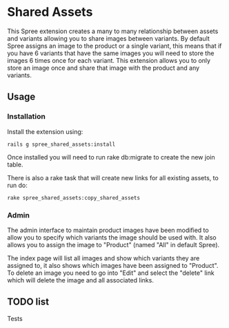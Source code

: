# Shared Assets

This Spree extension creates a many to many relationship between assets and variants allowing
you to share images between variants. By default Spree assigns an image to the product or a
single variant, this means that if you have 6 variants that have the same images you will need
to store the images 6 times once for each variant. This extension allows you to only store an
image once and share that image with the product and any variants.

## Usage

### Installation

Install the extension using:

    rails g spree_shared_assets:install

Once installed you will need to run rake db:migrate to create the new join table.

There is also a rake task that will create new links for all existing assets, to run do:

    rake spree_shared_assets:copy_shared_assets

### Admin

The admin interface to maintain product images have been modified to allow you to specify which
variants the image should be used with. It also allows you to assign the image to "Product" (named
"All" in default Spree).

The index page will list all images and show which variants they are assigned to, it also shows which
images have been assigned to "Product". To delete an image you need to go into "Edit" and select
the "delete" link which will delete the image and all associated links.

## TODO list

Tests

